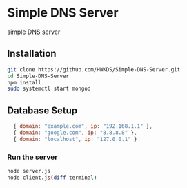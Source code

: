 # Simple DNS Server

simple DNS server


## Installation


```bash
git clone https://github.com/HWKDS/Simple-DNS-Server.git
cd Simple-DNS-Server
npm install
sudo systemctl start mongod
```

## Database Setup

```javascript
  { domain: "example.com", ip: "192.168.1.1" },
  { domain: "google.com", ip: "8.8.8.8" },
  { domain: "localhost", ip: "127.0.0.1" }
```

### Run the server
```bash
node server.js
node client.js(diff terminal)
```